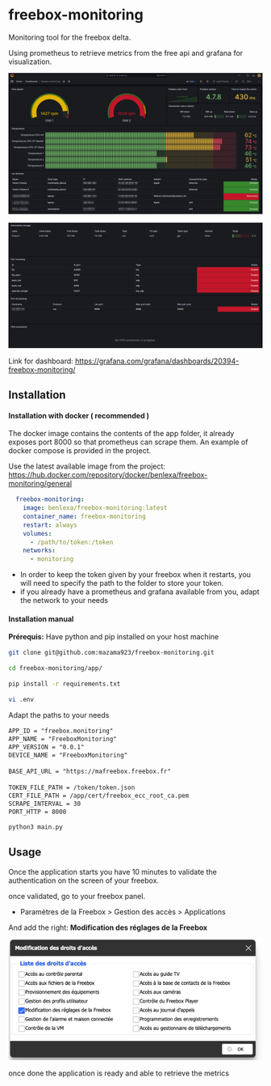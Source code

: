# freebox-monitoring

Monitoring tool for the freebox delta.

Using prometheus to retrieve metrics from the free api and grafana for visualization.

![Grafana1](https://github.com/mazama923/freebox-monitoring/blob/main/doc/img/grafana1.png)

![Grafana2](https://github.com/mazama923/freebox-monitoring/blob/main/doc/img/grafana2.png)

Link for dashboard: https://grafana.com/grafana/dashboards/20394-freebox-monitoring/

## Installation

#### Installation with docker ( recommended )

The docker image contains the contents of the app folder, it already exposes port 8000 so that prometheus can scrape them.
An example of docker compose is provided in the project.

Use the latest available image from the project:
https://hub.docker.com/repository/docker/benlexa/freebox-monitoring/general


```yml
  freebox-monitoring:
    image: benlexa/freebox-monitoring:latest
    container_name: freebox-monitoring
    restart: always
    volumes:
      - /path/to/token:/token
    networks:
      - monitoring
```

- In order to keep the token given by your freebox when it restarts, you will need to specify the path to the folder to store your token.
- if you already have a prometheus and grafana available from you, adapt the network to your needs

#### Installation manual

**Prérequis:** Have python and pip installed on your host machine

```bash
git clone git@github.com:mazama923/freebox-monitoring.git
```
```bash
cd freebox-monitoring/app/
```
```bash
pip install -r requirements.txt
```
```bash
vi .env
```

Adapt the paths to your needs

```env
APP_ID = "freebox.monitoring"
APP_NAME = "FreeboxMonitoring"
APP_VERSION = "0.0.1"
DEVICE_NAME = "FreeboxMonitoring"

BASE_API_URL = "https://mafreebox.freebox.fr"

TOKEN_FILE_PATH = /token/token.json
CERT_FILE_PATH = /app/cert/freebox_ecc_root_ca.pem
SCRAPE_INTERVAL = 30
PORT_HTTP = 8000
```
```bash
python3 main.py
```



## Usage

Once the application starts you have 10 minutes to validate the authentication on the screen of your freebox.

once validated, go to your freebox panel.
- Paramètres de la Freebox > Gestion des accès > Applications

And add the right: **Modification des réglages de la Freebox**

![Rights](https://github.com/mazama923/freebox-monitoring/blob/main/doc/img/rights.png)

once done the application is ready and able to retrieve the metrics
